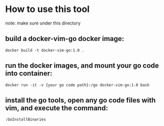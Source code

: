 # How to use this tool

note: make sure under this directory 

## build a docker-vim-go docker image:

`docker build -t docker-vim-go:1.0 .`

## run the docker images, and mount your go code into container:

`docker run -it -v {your go code path}:/go docker-vim-go:1.0 bash`

## install the go tools, open any go code files with vim, and execute the command:

`:GoInstallBinaries`
